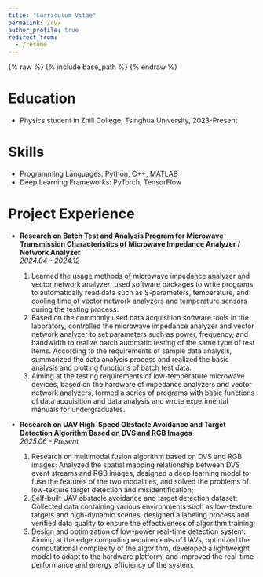 ```yaml
---
title: "Curriculum Vitae"
permalink: /cv/
author_profile: true
redirect_from:
  - /resume
---
```


{% raw %}
{% include base_path %}
{% endraw %}

Education
======
* Physics student in Zhili College, Tsinghua University, 2023-Present

Skills
======
* Programming Languages: Python, C++, MATLAB
* Deep Learning Frameworks: PyTorch, TensorFlow

Project Experience
======
* **Research on Batch Test and Analysis Program for Microwave Transmission Characteristics of Microwave Impedance Analyzer / Network Analyzer**  
  *2024.04 - 2024.12*
  1. Learned the usage methods of microwave impedance analyzer and vector network analyzer; used software packages to write programs to automatically read data such as S-parameters, temperature, and cooling time of vector network analyzers and temperature sensors during the testing process.
  2. Based on the commonly used data acquisition software tools in the laboratory, controlled the microwave impedance analyzer and vector network analyzer to set parameters such as power, frequency, and bandwidth to realize batch automatic testing of the same type of test items. According to the requirements of sample data analysis, summarized the data analysis process and realized the basic analysis and plotting functions of batch test data.
  3. Aiming at the testing requirements of low-temperature microwave devices, based on the hardware of impedance analyzers and vector network analyzers, formed a series of programs with basic functions of data acquisition and data analysis and wrote experimental manuals for undergraduates.

* **Research on UAV High-Speed Obstacle Avoidance and Target Detection Algorithm Based on DVS and RGB Images**  
  *2025.06 - Present*
  1. Research on multimodal fusion algorithm based on DVS and RGB images: Analyzed the spatial mapping relationship between DVS event streams and RGB images, designed a deep learning model to fuse the features of the two modalities, and solved the problems of low-texture target detection and misidentification;
  2. Self-built UAV obstacle avoidance and target detection dataset: Collected data containing various environments such as low-texture targets and high-dynamic scenes, designed a labeling process and verified data quality to ensure the effectiveness of algorithm training;
  3. Design and optimization of low-power real-time detection system: Aiming at the edge computing requirements of UAVs, optimized the computational complexity of the algorithm, developed a lightweight model to adapt to the hardware platform, and improved the real-time performance and energy efficiency of the system.
